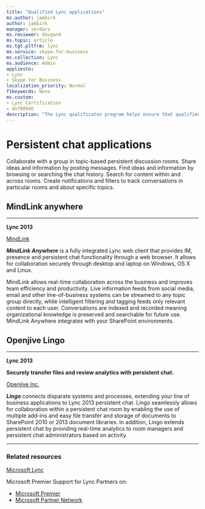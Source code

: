 ```yaml
---
title: "Qualified Lync applications"
ms.author: jambirk
author: jambirk
manager: serdars
ms.reviewer: dougand
ms.topic: article
ms.tgt.pltfrm: lync
ms.service: skype-for-business
ms.collection: Lync
ms.audience: Admin
appliesto:
- Lync
- Skype for Business
localization_priority: Normal
f1keywords: None
ms.custom:
- Lync Certification
- dn788946
description: "The Lync qualificaton program helps ensure that qualified applications meet customer expectations for specific scenarios"
---
```


# Persistent chat applications
Collaborate with a group in topic-based persistent discussion rooms. Share ideas and information by posting messages. Find ideas and information by browsing or searching the chat history. Search for content within and across rooms. Create notifications and filters to track conversations in particular rooms and about specific topics.

## MindLink anywhere
* * *
  **Lync 2013**

[MindLink](http://mindlinksoft.com)

***MindLink Anywhere*** is a fully integrated Lync web client that provides IM, presence and persistent chat functionality through a web browser. It allows for collaboration securely through desktop and laptop on Windows, OS X and Linux.

MindLink allows real-time collaboration across the business and improves team efficiency and productivity. Live information feeds from social media, email and other line-of-business systems can be streamed to any topic group directly, while intelligent filtering and tagging feeds only relevant content to each user. Conversations are indexed and recorded meaning organizational knowledge is preserved and searchable for future use. MindLink Anywhere integrates with your SharePoint environments.

## Openjive Lingo
* * *
  **Lync 2013**

  **Securely transfer files and review analytics with persistent chat.**

[Openjive Inc.](http://openjive.com)

***Lingo*** connects disparate systems and processes, extending your line of business applications to Lync 2013 persistent chat. Lingo seamlessly allows for collaboration within a persistent chat room by enabling the use of multiple add-ins and easy file transfer and storage of documents to SharePoint 2010 or 2013 document libraries. In addition, Lingo extends persistent chat by providing real-time analytics to room managers and persistent chat administrators based on activity.

* * *
### Related resources
[Microsoft Lync](https://lync.microsoft.com/en-us/Pages/unified-communications.aspx)

Microsoft Premier Support for Lync Partners on:
- [Microsoft Premier](https://www.microsoft.com/microsoftservices/en/us/lync_for_partners.aspx)
- [Microsoft Partner Network](https://partner.microsoft.com/global/40168229)